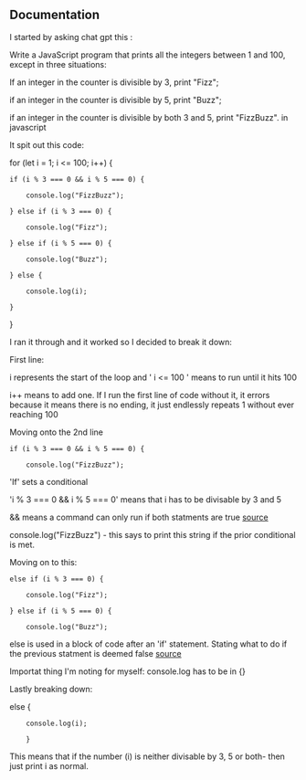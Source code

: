 ## Documentation

I started by asking chat gpt this : 


Write a JavaScript program that prints all the integers between 1 and 100, except in three situations:


If an integer in the counter is divisible by 3, print "Fizz";


if an integer in the counter is divisible by 5, print "Buzz";


if an integer in the counter is divisible by both 3 and 5, print "FizzBuzz". in javascript



It spit out this code:


for (let i = 1; i <= 100; i++) {
	
    if (i % 3 === 0 && i % 5 === 0) {
		
        console.log("FizzBuzz");
		
    } else if (i % 3 === 0) {
		
        console.log("Fizz");
		
    } else if (i % 5 === 0) {
		
        console.log("Buzz");
		
    } else {
		
        console.log(i);
		
    }
	
}



I ran it through and it worked so I decided to break it down:

First line: 

i represents the start of the loop and ' i <= 100 ' means to run until it hits 100


i++ means to add one. If I run the first line of code without it, it errors because it means there is no ending, it just endlessly repeats 1 without ever reaching 100


Moving onto the 2nd line

    if (i % 3 === 0 && i % 5 === 0) {
		
        console.log("FizzBuzz");
		
'If' sets a conditional


'i % 3 === 0 && i % 5 === 0' means that i has to be divisable by 3 and 5


&& means a command can only run if both statments are true [source](https://developer.mozilla.org/en-US/docs/Web/JavaScript/Reference/Operators/Logical_AND)


console.log("FizzBuzz") - this says to print this string if the prior conditional is met.


Moving on to this:


	else if (i % 3 === 0) {
		
        console.log("Fizz");
		
    } else if (i % 5 === 0) {
		
        console.log("Buzz");
		
else is used in a block of code after an 'if' statement. Stating what to do if the previous statment is deemed false [source](https://www.w3schools.com/js/js_if_else.asp)


Importat thing I'm noting for myself: console.log has to be in {}


Lastly breaking down:

else {
	
        console.log(i);
		
		}
		

This means that if the number (i) is neither divisable by 3, 5 or both- then just print i as normal.